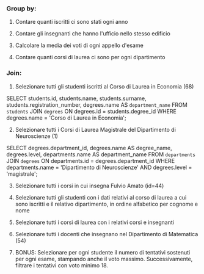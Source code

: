 ### Group by:
1. Contare quanti iscritti ci sono stati ogni anno 

2. Contare gli insegnanti che hanno l'ufficio nello stesso edificio 

3. Calcolare la media dei voti di ogni appello d'esame 

4. Contare quanti corsi di laurea ci sono per ogni dipartimento


### Join:
1. Selezionare tutti gli studenti iscritti al Corso di Laurea in Economia (68)

SELECT students.id, students.name, students.surname, students.registration_number, degrees.name AS `department_name`
FROM `students`
JOIN `degrees` ON degrees.id = students.degree_id
WHERE degrees.name = 'Corso di Laurea in Economia';

2. Selezionare tutti i Corsi di Laurea Magistrale del Dipartimento di Neuroscienze (1)

SELECT degrees.department_id, degrees.name AS degree_name, degrees.level, departments.name AS department_name
FROM `departments`
JOIN `degrees` ON departments.id = degrees.department_id
WHERE departments.name = 'Dipartimento di Neuroscienze'
AND degrees.level = 'magistrale';

3. Selezionare tutti i corsi in cui insegna Fulvio Amato (id=44) 

4. Selezionare tutti gli studenti con i dati relativi al corso di laurea a cui sono iscritti e il relativo dipartimento, in ordine alfabetico per cognome e nome 

5. Selezionare tutti i corsi di laurea con i relativi corsi e insegnanti 

6. Selezionare tutti i docenti che insegnano nel Dipartimento di Matematica (54) 

7. BONUS: Selezionare per ogni studente il numero di tentativi sostenuti per ogni esame, stampando anche il voto massimo. Successivamente, filtrare i tentativi con voto minimo 18.